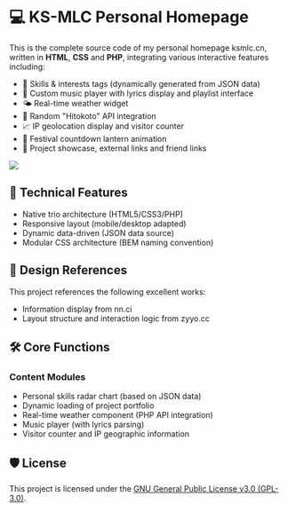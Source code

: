 # 💻 KS-MLC Personal Homepage

This is the complete source code of my personal homepage ksmlc.cn, written in **HTML**, **CSS** and **PHP**, integrating various interactive features including:

- 🧠 Skills & interests tags (dynamically generated from JSON data)
- 🎵 Custom music player with lyrics display and playlist interface
- 🌤️ Real-time weather widget
- 📜 Random "Hitokoto" API integration
- 📈 IP geolocation display and visitor counter
- 🎉 Festival countdown lantern animation
- 🔗 Project showcase, external links and friend links

![](https://alist.ksmlc.cn/d/Private/%E5%A4%A9%E7%BF%BC10T/%E6%88%91%E7%9A%84%E5%9B%BE%E7%89%87/%E5%9B%BE%E5%BA%8A/PicList/PixPin_2025-08-08_09-42-46.png)

## 🌟 Technical Features

- Native trio architecture (HTML5/CSS3/PHP)
- Responsive layout (mobile/desktop adapted)
- Dynamic data-driven (JSON data source)
- Modular CSS architecture (BEM naming convention)

## 🎨 Design References

This project references the following excellent works:

- Information display from nn.ci
- Layout structure and interaction logic from zyyo.cc

## 🛠️ Core Functions

### Content Modules

- Personal skills radar chart (based on JSON data)
- Dynamic loading of project portfolio
- Real-time weather component (PHP API integration)
- Music player (with lyrics parsing)
- Visitor counter and IP geographic information

## 🛡️ License

This project is licensed under the [GNU General Public License v3.0 (GPL-3.0)](https://www.gnu.org/licenses/gpl-3.0.html).  

